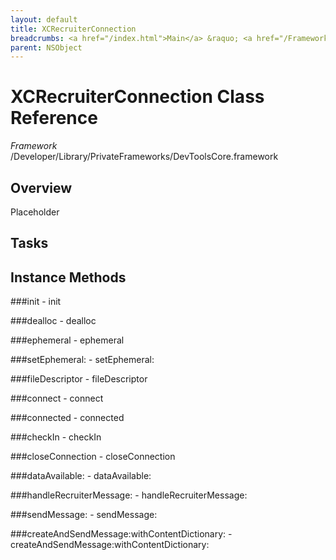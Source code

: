 ```yaml
---
layout: default
title: XCRecruiterConnection
breadcrumbs: <a href="/index.html">Main</a> &raquo; <a href="/Frameworks.html">Framework</a> &raquo; <a href="/Frameworks/DevToolsCore.html">DevToolsCore</a> &raquo; XCRecruiterConnection
parent: NSObject 
---
```

# XCRecruiterConnection Class Reference

*Framework* /Developer/Library/PrivateFrameworks/DevToolsCore.framework

## Overview

Placeholder

## Tasks

## Instance Methods

<a name="-init"></a>
###init
    - init

<a name="-dealloc"></a>
###dealloc
    - dealloc

<a name="-ephemeral"></a>
###ephemeral
    - ephemeral

<a name="-setEphemeral:"></a>
###setEphemeral:
    - setEphemeral:

<a name="-fileDescriptor"></a>
###fileDescriptor
    - fileDescriptor

<a name="-connect"></a>
###connect
    - connect

<a name="-connected"></a>
###connected
    - connected

<a name="-checkIn"></a>
###checkIn
    - checkIn

<a name="-closeConnection"></a>
###closeConnection
    - closeConnection

<a name="-dataAvailable:"></a>
###dataAvailable:
    - dataAvailable:

<a name="-handleRecruiterMessage:"></a>
###handleRecruiterMessage:
    - handleRecruiterMessage:

<a name="-sendMessage:"></a>
###sendMessage:
    - sendMessage:

<a name="-createAndSendMessage:withContentDictionary:"></a>
###createAndSendMessage:withContentDictionary:
    - createAndSendMessage:withContentDictionary:

